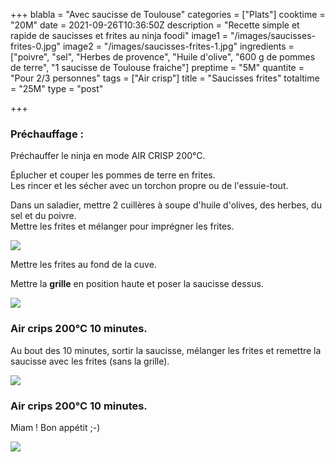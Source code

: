 +++
blabla = "Avec saucisse de Toulouse"
categories = ["Plats"]
cooktime = "20M"
date = 2021-09-26T10:36:50Z
description = "Recette simple et rapide de saucisses et frites au ninja foodi"
image1 = "/images/saucisses-frites-0.jpg"
image2 = "/images/saucisses-frites-1.jpg"
ingredients = ["poivre", "sel", "Herbes de provence", "Huile d'olive", "600 g de pommes de terre", "1 saucisse de Toulouse fraiche"]
preptime = "5M"
quantite = "Pour 2/3 personnes"
tags = ["Air crisp"]
title = "Saucisses frites"
totaltime = "25M"
type = "post"

+++
### Préchauffage :

Préchauffer le ninja en mode AIR CRISP 200°C.

Éplucher et couper les pommes de terre en frites.  
Les rincer et les sécher avec un torchon propre ou de l'essuie-tout.

Dans un saladier, mettre 2 cuillères à soupe d'huile d'olives, des herbes, du sel et du poivre.  
Mettre les frites et mélanger pour imprégner les frites.

![](/images/saucisses-frites-2.jpg)

Mettre les frites au fond de la cuve.

Mettre la **grille** en position haute et poser la saucisse dessus.

![](/images/saucisses-frites-1.jpg)

### Air crips 200°C 10 minutes.

Au bout des 10 minutes, sortir la saucisse, mélanger les frites et remettre la saucisse avec les frites (sans la grille).

![](/images/saucisses-frites-4.jpg)

### Air crips 200°C 10 minutes.

Miam ! Bon appétit ;-)

![](/images/saucisses-frites-0.jpg)